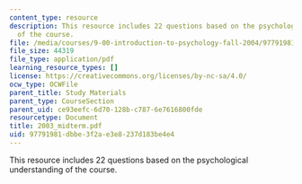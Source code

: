 ```yaml
---
content_type: resource
description: This resource includes 22 questions based on the psychological understanding
  of the course.
file: /media/courses/9-00-introduction-to-psychology-fall-2004/97791981dbbe3f2ae3e8237d183be4e4_2003_midterm.pdf
file_size: 44319
file_type: application/pdf
learning_resource_types: []
license: https://creativecommons.org/licenses/by-nc-sa/4.0/
ocw_type: OCWFile
parent_title: Study Materials
parent_type: CourseSection
parent_uid: ce93eefc-6d70-128b-c787-6e7616800fde
resourcetype: Document
title: 2003_midterm.pdf
uid: 97791981-dbbe-3f2a-e3e8-237d183be4e4
---
```

This resource includes 22 questions based on the psychological understanding of the course.